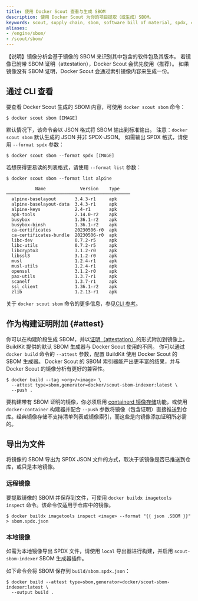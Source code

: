 ```yaml
---
title: 使用 Docker Scout 查看与生成 SBOM
description: 使用 Docker Scout 为你的项目提取（或生成）SBOM。
keywords: scout, supply chain, sbom, software bill of material, spdx, cli, attestations, file
aliases:
- /engine/sbom/
- /scout/sbom/
---
```


【说明】镜像分析会基于镜像的 SBOM 来识别其中包含的软件包及其版本。
若镜像已附带 SBOM 证明（attestation），Docker Scout 会优先使用（推荐）。
如果镜像没有 SBOM 证明，Docker Scout 会通过索引镜像内容来生成一份。

## 通过 CLI 查看

要查看 Docker Scout 生成的 SBOM 内容，可使用 `docker scout sbom` 命令：

```console
$ docker scout sbom [IMAGE]
```

默认情况下，该命令会以 JSON 格式将 SBOM 输出到标准输出。
注意：`docker scout sbom` 默认生成的 JSON 并非 SPDX-JSON。
如需输出 SPDX 格式，请使用 `--format spdx` 参数：

```console
$ docker scout sbom --format spdx [IMAGE]
```

若想获得更易读的列表格式，请使用 `--format list` 参数：

```console
$ docker scout sbom --format list alpine

           Name             Version    Type
───────────────────────────────────────────────
  alpine-baselayout       3.4.3-r1     apk
  alpine-baselayout-data  3.4.3-r1     apk
  alpine-keys             2.4-r1       apk
  apk-tools               2.14.0-r2    apk
  busybox                 1.36.1-r2    apk
  busybox-binsh           1.36.1-r2    apk
  ca-certificates         20230506-r0  apk
  ca-certificates-bundle  20230506-r0  apk
  libc-dev                0.7.2-r5     apk
  libc-utils              0.7.2-r5     apk
  libcrypto3              3.1.2-r0     apk
  libssl3                 3.1.2-r0     apk
  musl                    1.2.4-r1     apk
  musl-utils              1.2.4-r1     apk
  openssl                 3.1.2-r0     apk
  pax-utils               1.3.7-r1     apk
  scanelf                 1.3.7-r1     apk
  ssl_client              1.36.1-r2    apk
  zlib                    1.2.13-r1    apk
```

关于 `docker scout sbom` 命令的更多信息，参见[CLI 参考](/reference/cli/docker/scout/sbom.md)。

## 作为构建证明附加 {#attest}

你可以在构建阶段生成 SBOM，并以[证明（attestation）](/manuals/build/metadata/attestations/_index.md)的形式附加到镜像上。BuildKit 提供的默认 SBOM 生成器与 Docker Scout 使用的不同。
你可以通过 `docker build` 命令的 `--attest` 参数，配置 BuildKit 使用 Docker Scout 的 SBOM 生成器。
Docker Scout 的 SBOM 索引器能产出更丰富的结果，并与 Docker Scout 的镜像分析有更好的兼容性。

```console
$ docker build --tag <org>/<image> \
  --attest type=sbom,generator=docker/scout-sbom-indexer:latest \
  --push .
```

要构建带有 SBOM 证明的镜像，你必须启用 [containerd 镜像存储](/manuals/desktop/features/containerd.md)功能，或使用 `docker-container` 构建器并配合 `--push` 参数将镜像（包含证明）直接推送到仓库。经典镜像存储不支持清单列表或镜像索引，而这些是向镜像添加证明所必需的。

## 导出为文件

将镜像的 SBOM 导出为 SPDX JSON 文件的方式，取决于该镜像是否已推送到仓库，或只是本地镜像。

### 远程镜像

要提取镜像的 SBOM 并保存到文件，可使用 `docker buildx imagetools inspect` 命令。该命令仅适用于仓库中的镜像。

```console
$ docker buildx imagetools inspect <image> --format "{{ json .SBOM }}" > sbom.spdx.json
```

### 本地镜像

如需为本地镜像导出 SPDX 文件，请使用 `local` 导出器进行构建，并启用 `scout-sbom-indexer` SBOM 生成器插件。

如下命令会将 SBOM 保存到 `build/sbom.spdx.json`：

```console
$ docker build --attest type=sbom,generator=docker/scout-sbom-indexer:latest \
  --output build .
```
